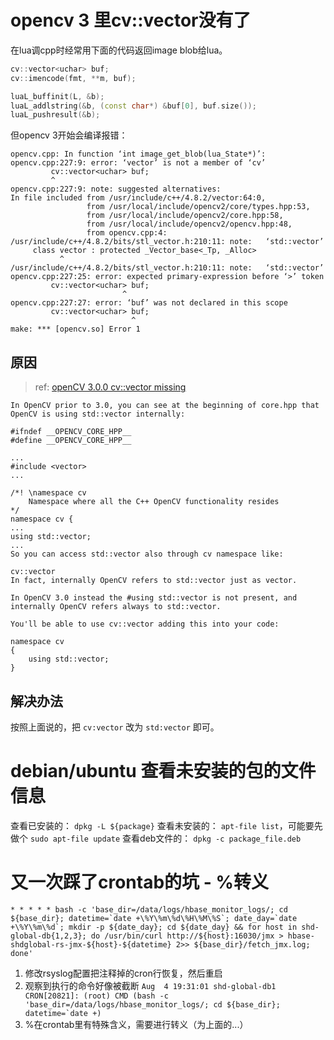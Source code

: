 
# opencv 3 里cv::vector没有了
在lua调cpp时经常用下面的代码返回image blob给lua。
```c++
cv::vector<uchar> buf;
cv::imencode(fmt, **m, buf);

luaL_buffinit(L, &b);
luaL_addlstring(&b, (const char*) &buf[0], buf.size());
luaL_pushresult(&b);
```

但opencv 3开始会编译报错：
```
opencv.cpp: In function ‘int image_get_blob(lua_State*)’:
opencv.cpp:227:9: error: ‘vector’ is not a member of ‘cv’
         cv::vector<uchar> buf;
         ^
opencv.cpp:227:9: note: suggested alternatives:
In file included from /usr/include/c++/4.8.2/vector:64:0,
                 from /usr/local/include/opencv2/core/types.hpp:53,
                 from /usr/local/include/opencv2/core.hpp:58,
                 from /usr/local/include/opencv2/opencv.hpp:48,
                 from opencv.cpp:4:
/usr/include/c++/4.8.2/bits/stl_vector.h:210:11: note:   ‘std::vector’
     class vector : protected _Vector_base<_Tp, _Alloc>
           ^
/usr/include/c++/4.8.2/bits/stl_vector.h:210:11: note:   ‘std::vector’
opencv.cpp:227:25: error: expected primary-expression before ‘>’ token
         cv::vector<uchar> buf;
                         ^
opencv.cpp:227:27: error: ‘buf’ was not declared in this scope
         cv::vector<uchar> buf;
                           ^
make: *** [opencv.so] Error 1
```

## 原因
> ref: [openCV 3.0.0 cv::vector missing](http://stackoverflow.com/questions/33400823/opencv-3-0-0-cvvector-missing)

```
In OpenCV prior to 3.0, you can see at the beginning of core.hpp that OpenCV is using std::vector internally:

#ifndef __OPENCV_CORE_HPP__
#define __OPENCV_CORE_HPP__

...
#include <vector>
...

/*! \namespace cv
    Namespace where all the C++ OpenCV functionality resides
*/
namespace cv {
...
using std::vector;
...
So you can access std::vector also through cv namespace like:

cv::vector
In fact, internally OpenCV refers to std::vector just as vector.

In OpenCV 3.0 instead the #using std::vector is not present, and internally OpenCV refers always to std::vector.

You'll be able to use cv::vector adding this into your code:

namespace cv
{
    using std::vector;
}
```

## 解决办法
按照上面说的，把 `cv:vector` 改为 `std:vector` 即可。

# debian/ubuntu 查看未安装的包的文件信息

查看已安装的： `dpkg -L ${package}`
查看未安装的： `apt-file list`，可能要先做个 `sudo apt-file update`
查看deb文件的： `dpkg -c package_file.deb`

# 又一次踩了crontab的坑 - %转义
```
* * * * * bash -c 'base_dir=/data/logs/hbase_monitor_logs/; cd ${base_dir}; datetime=`date +\%Y\%m\%d\%H\%M\%S`; date_day=`date +\%Y\%m\%d`; mkdir -p ${date_day}; cd ${date_day} && for host in shd-global-db{1,2,3}; do /usr/bin/curl http://${host}:16030/jmx > hbase-shdglobal-rs-jmx-${host}-${datetime} 2>> ${base_dir}/fetch_jmx.log; done'
```

1. 修改rsyslog配置把注释掉的cron行恢复，然后重启
2. 观察到执行的命令好像被截断
```Aug  4 19:31:01 shd-global-db1 CRON[20821]: (root) CMD (bash -c 'base_dir=/data/logs/hbase_monitor_logs/; cd ${base_dir}; datetime=`date +)```
3. %在crontab里有特殊含义，需要进行转义（为上面的...）